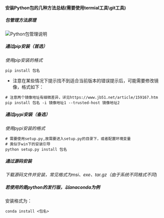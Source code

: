 #### 安装Python包的几种方法总结(需要使用termial工具\git工具)

##### 包管理方法原理
![Python包管理说明](https://img-blog.csdnimg.cn/20190710142826527.png?x-oss-process=image/watermark,type_ZmFuZ3poZW5naGVpdGk,shadow_10,text_aHR0cHM6Ly9ibG9nLmNzZG4ubmV0L3UwMTMwOTUzMzM=,size_16,color_FFFFFF,t_70)

##### 通过pip安装（首选）
_使用pip安装的格式_ 
```shell script
pip install 包名
```

* 注意在某些情况下提示找不到适合当前版本的错误提示后，可能需要修改镜像，格式如下：  
```shell script
# 注意两个镜像地址有细微差异，详见https://www.jb51.net/article/159167.htm
pip install 包名 -i 镜像地址1 --trusted-host 镜像地址2

```

##### 通过pypi安装（备选）
_使用pypi安装的格式_  
```shell script
# 需要使用setup.py,故需要进入setup.py的目录下，或者配置环境变量
# 类似于win下的安装引导
python setup.py install 包名
```

##### 通过源码安装

_下载源码文件并安装，常见格式为msi、exe、tar.gz（由于系统不同格式不同_)

##### 若使用的是python的发行版，以anaconda为例
安装格式为： 
```shell script
conda install <包名>
```
